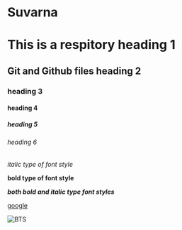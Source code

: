# Suvarna

# This is a respitory heading 1
## Git and Github files heading 2
### heading 3 
#### heading 4
##### heading 5
###### heading 6

*italic type of font style*

**bold type of font style**

***both bold and italic type font styles***

[google](www.google.com)

![BTS](https://api.time.com/wp-content/uploads/2020/11/GettyImages-1207834649.jpg)
